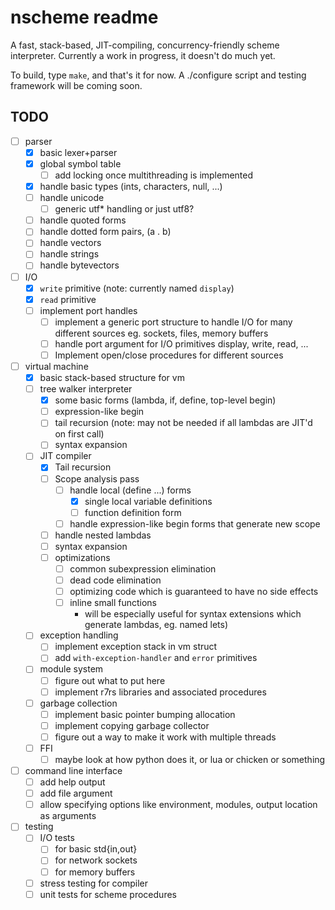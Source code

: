 nscheme readme
==============

A fast, stack-based, JIT-compiling, concurrency-friendly scheme interpreter.
Currently a work in progress, it doesn't do much yet.

To build, type `make`, and that's it for now. A ./configure script and testing
framework will be coming soon.

## TODO
- [ ] parser
    - [x] basic lexer+parser
    - [x] global symbol table
        - [ ] add locking once multithreading is implemented
    - [x] handle basic types (ints, characters, null, ...)
    - [ ] handle unicode
        - [ ] generic utf* handling or just utf8?
    - [ ] handle quoted forms
    - [ ] handle dotted form pairs, (a . b)
    - [ ] handle vectors
    - [ ] handle strings
    - [ ] handle bytevectors
- [ ] I/O
    - [x] `write` primitive (note: currently named `display`)
    - [x] `read` primitive 
    - [ ] implement port handles
        - [ ] implement a generic port structure to handle I/O for many different
              sources eg. sockets, files, memory buffers
        - [ ] handle port argument for I/O primitives display, write, read, ...
        - [ ] Implement open/close procedures for different sources
- [ ] virtual machine
    - [x] basic stack-based structure for vm
    - [ ] tree walker interpreter
        - [x] some basic forms (lambda, if, define, top-level begin)
        - [ ] expression-like begin
        - [ ] tail recursion (note: may not be needed if all lambdas are JIT'd on first call)
        - [ ] syntax expansion
    - [ ] JIT compiler
        - [x] Tail recursion
        - [ ] Scope analysis pass
            - [ ] handle local (define ...) forms
                - [x] single local variable definitions
                - [ ] function definition form
            - [ ] handle expression-like begin forms that generate new scope
        - [ ] handle nested lambdas
        - [ ] syntax expansion
        - [ ] optimizations
            - [ ] common subexpression elimination
            - [ ] dead code elimination
            - [ ] optimizing code which is guaranteed to have no side effects
            - [ ] inline small functions
                - will be especially useful for syntax extensions
                  which generate lambdas, eg. named lets)
    - [ ] exception handling
        - [ ] implement exception stack in vm struct
        - [ ] add `with-exception-handler` and `error` primitives
    - [ ] module system
        - [ ] figure out what to put here
        - [ ] implement r7rs libraries and associated procedures
    - [ ] garbage collection
        - [ ] implement basic pointer bumping allocation
        - [ ] implement copying garbage collector
        - [ ] figure out a way to make it work with multiple threads
    - [ ] FFI
        - [ ] maybe look at how python does it, or lua or chicken or something
- [ ] command line interface
    - [ ] add help output
    - [ ] add file argument
    - [ ] allow specifying options like environment, modules, output location as arguments
- [ ] testing
    - [ ] I/O tests
        - [ ] for basic std{in,out}
        - [ ] for network sockets
        - [ ] for memory buffers
    - [ ] stress testing for compiler
    - [ ] unit tests for scheme procedures
